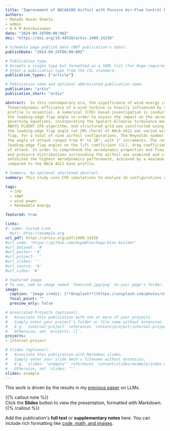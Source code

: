 ```yaml
---
title: "Improvement of NACA6309 Airfoil with Passive Air-Flow Control by using Trailing Edge Flap"
authors:
- Mahadi Hasan Shanto
- admin
- A K M Ashikuzzaman
date: "2024-09-24T00:00:00Z"
doi: "https://doi.org/10.48550/arXiv.2409.14258"

# Schedule page publish date (NOT publication's date).
publishDate: "2024-09-24T00:00:00Z"

# Publication type.
# Accepts a single type but formatted as a YAML list (for Hugo requirements).
# Enter a publication type from the CSL standard.
publication_types: ["article"]

# Publication name and optional abbreviated publication name.
publication: "arXiv"
publication_short: "arXiv"

abstract:  In this contemporary era, the significance of wind energy is increasing enormously to address the energy crisis.
 Theaerodynamic efficiency of a wind turbine is heavily influenced by the blade’s airfoil profile and selecting an appropriate
 profile is essential. A numerical (CFD) based investigation is conducted on the NACA 4412 airfoil profile by modifying
 the leading-edge flap angle in order to assess the impact on the aerodynamic performance of wind turbine blades. The
 governing equations, incorporating the Spalart-Allmaras turbulence model, were solved using the commercial software
 ANSYS FLUENT CFD algorithm, and structured grid was constructed using ANSYS ICEM CFD. In this investigation,
 the leading-edge flap angle (at 20% chord) of NACA 4412 was varied with a 2° interval between 8° up flap to 8° down
 flap, for a total of nine airfoil configurations. The Reynolds number (Re) used in this investigation was 0.3 million whereas
 the angle of attack ranged from 0° to 20°, with 1° increments. The research examined and reported the impact of varying
 leading-edge flap angles on the lift coefficient (CL), drag coefficient (CD), and lift-to-drag ratio (CL/CD) at different angles
 of attack. In order to comprehend the aerodynamic properties and flow physics, the influence of flap angles on the velocity
 and pressure distributions surrounding the airfoil was examined and visually illustrated. The 8° down flap configuration
 exhibited the highest aerodynamics performance, achieved by a maximum lift-to-drag ratio (CL/CD) enhancement of 10.7%
 compared to the NACA 4412 base profile.

# Summary. An optional shortened abstract.
summary: This study uses CFD simulations to analyze 16 configurations of the NACA6309 airfoil with trailing-edge flaps, finding that a 1° up-flap offers the best aerodynamic performance while the 10° down-flap performs the worst.

tags:
  - CFD
  - VAWT
  - wind power
  - Renewable energy

featured: true

links:
#- name: Custom Link
  #url: http://example.org
url_pdf: https://arxiv.org/pdf/2409.14258
#url_code: 'https://github.com/HugoBlox/hugo-blox-builder'
#url_dataset: '#'
#url_poster: '#'
#url_project: ''
#url_slides: ''
#url_source: '#'
#url_video: '#'

# Featured image
# To use, add an image named `featured.jpg/png` to your page's folder. 
image:
  caption: 'Image credit: [**Unsplash**](https://unsplash.com/photos/s9CC2SKySJM)'
  focal_point: ""
  preview_only: false

# Associated Projects (optional).
#   Associate this publication with one or more of your projects.
#   Simply enter your project's folder or file name without extension.
#   E.g. `internal-project` references `content/project/internal-project/index.md`.
#   Otherwise, set `projects: []`.
projects:
- internal-project

# Slides (optional).
#   Associate this publication with Markdown slides.
#   Simply enter your slide deck's filename without extension.
#   E.g. `slides: "example"` references `content/slides/example/index.md`.
#   Otherwise, set `slides: ""`.
slides: example
---
```


This work is driven by the results in my [previous paper](/publication/conference-paper/) on LLMs.

{{% callout note %}}  
Click the **Slides** button to view the presentation, formatted with Markdown.  
{{% /callout %}}

Add the publication's **full text** or **supplementary notes** here. You can include rich formatting like [code, math, and images](https://docs.hugoblox.com/content/writing-markdown-latex/).
